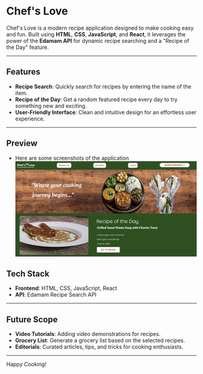 # Chef's Love

Chef's Love is a modern recipe application designed to make cooking easy and fun. Built using **HTML**, **CSS**, **JavaScript**, and **React**, it leverages the power of the **Edamam API** for dynamic recipe searching and a "Recipe of the Day" feature.

---

## Features

- **Recipe Search**: Quickly search for recipes by entering the name of the item.
- **Recipe of the Day**: Get a random featured recipe every day to try something new and exciting.
- **User-Friendly Interface**: Clean and intuitive design for an effortless user experience.

---

## Preview

- Here are some screenshots of the application
  ![image alt](https://github.com/ManushreeGrover/RecipeApp/blob/main/home%20page.png?raw=true)

## Tech Stack

- **Frontend**: HTML, CSS, JavaScript, React
- **API**: Edamam Recipe Search API

---

## Future Scope

- **Video Tutorials**: Adding video demonstrations for recipes.
- **Grocery List**: Generate a grocery list based on the selected recipes.
- **Editorials**: Curated articles, tips, and tricks for cooking enthusiasts.

---
Happy Cooking!
